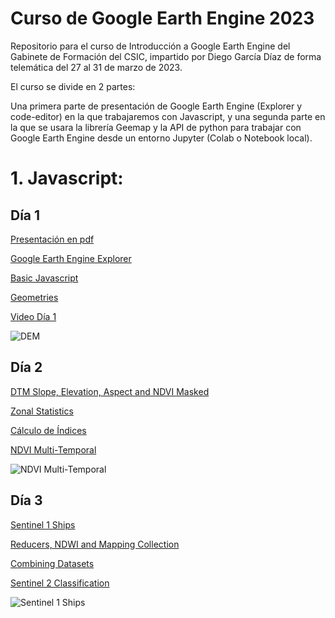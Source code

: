 # Curso de Google Earth Engine 2023

Repositorio para el curso de Introducción a Google Earth Engine del Gabinete de Formación del CSIC, impartido por Diego García Díaz de forma telemática del 27 al 31 de marzo de 2023.

El curso se divide en 2 partes:

Una primera parte de presentación de Google Earth Engine (Explorer y code-editor) en la que trabajaremos con Javascript, y una segunda parte en la que se usara la librería Geemap y la API de python para trabajar con Google Earth Engine desde un entorno Jupyter (Colab o Notebook local).

# 1. Javascript:

## Día 1

[Presentación en pdf](https://github.com/Digdgeo/GEE_Course_2023/blob/master/Dia1/Presentacion_dia_1.pdf)

[Google Earth Engine Explorer](https://explorer.earthengine.google.com/#workspace)

[Basic Javascript](https://github.com/Digdgeo/GEE_Course_2023/blob/master/Dia1/Javascript%20B%C3%A1sico.js)

[Geometries](https://github.com/Digdgeo/GEE_Course_2023/blob/master/Dia1/Geometries.js)

[Video Día 1](https://balanbbb.corp.csic.es/playback/presentation/2.3/8084dfc85fca717da4c1ec45ea4d414cfd63dddf-1679900201215?meetingId=8084dfc85fca717da4c1ec45ea4d414cfd63dddf-1679900201215)

![DEM](https://i.imgur.com/B6IZv2z.jpg)

## Día 2

[DTM Slope, Elevation, Aspect and NDVI Masked](https://media4.giphy.com/media/dBsUACbhvDROt9pbFO/giphy.gif?cid=ecf05e47oufszcjo153r6zv1hh175xw1l8gp95d1kafocuol&rid=giphy.gif&ct=g)

[Zonal Statistics](https://media4.giphy.com/media/dBsUACbhvDROt9pbFO/giphy.gif?cid=ecf05e47oufszcjo153r6zv1hh175xw1l8gp95d1kafocuol&rid=giphy.gif&ct=g)

[Cálculo de Índices](https://media4.giphy.com/media/dBsUACbhvDROt9pbFO/giphy.gif?cid=ecf05e47oufszcjo153r6zv1hh175xw1l8gp95d1kafocuol&rid=giphy.gif&ct=g)

[NDVI Multi-Temporal](https://media4.giphy.com/media/dBsUACbhvDROt9pbFO/giphy.gif?cid=ecf05e47oufszcjo153r6zv1hh175xw1l8gp95d1kafocuol&rid=giphy.gif&ct=g)

![NDVI Multi-Temporal](https://i.imgur.com/EyjG2av.jpg)

## Día 3

[Sentinel 1 Ships](https://giphy.com/gifs/reaction-explosion-government-13d2jHlSlxklVe)

[Reducers, NDWI and Mapping Collection](https://giphy.com/gifs/reaction-explosion-government-13d2jHlSlxklVe)

[Combining Datasets](https://giphy.com/gifs/reaction-explosion-government-13d2jHlSlxklVe)

[Sentinel 2 Classification](https://giphy.com/gifs/reaction-explosion-government-13d2jHlSlxklVe)

![Sentinel 1 Ships](https://i.imgur.com/5QhgqlP.jpg)
